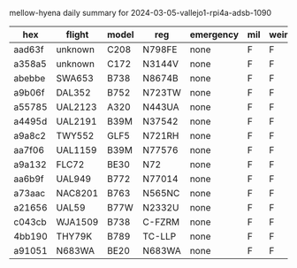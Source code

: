 mellow-hyena daily summary for 2024-03-05-vallejo1-rpi4a-adsb-1090

|hex|flight|model|reg|emergency|mil|weirdo|
|--|--|--|--|--|--|--|
|aad63f|unknown|C208|N798FE|none|F|F|
|a358a5|unknown|C172|N3144V|none|F|F|
|abebbe|SWA653|B738|N8674B|none|F|F|
|a9b06f|DAL352|B752|N723TW|none|F|F|
|a55785|UAL2123|A320|N443UA|none|F|F|
|a4495d|UAL2191|B39M|N37542|none|F|F|
|a9a8c2|TWY552|GLF5|N721RH|none|F|F|
|aa7f06|UAL1159|B39M|N77576|none|F|F|
|a9a132|FLC72|BE30|N72|none|F|F|
|aa6b9f|UAL949|B772|N77014|none|F|F|
|a73aac|NAC8201|B763|N565NC|none|F|F|
|a21656|UAL59|B77W|N2332U|none|F|F|
|c043cb|WJA1509|B738|C-FZRM|none|F|F|
|4bb190|THY79K|B789|TC-LLP|none|F|F|
|a91051|N683WA|BE20|N683WA|none|F|F|
